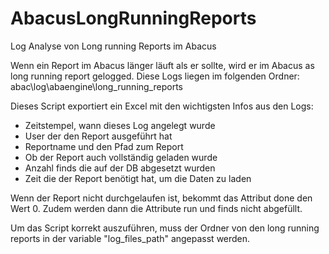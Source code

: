 # AbacusLongRunningReports
 Log Analyse von Long running Reports im Abacus

Wenn ein Report im Abacus länger läuft als er sollte, wird er im Abacus as long running report gelogged. Diese Logs liegen im folgenden Ordner: abac\log\abaengine\long_running_reports

Dieses Script exportiert ein Excel mit den wichtigsten Infos aus den Logs:
- Zeitstempel, wann dieses Log angelegt wurde
- User der den Report ausgeführt hat
- Reportname und den Pfad zum Report
- Ob der Report auch vollständig geladen wurde
- Anzahl finds die auf der DB abgesetzt wurden
- Zeit die der Report benötigt hat, um die Daten zu laden

Wenn der Report nicht durchgelaufen ist, bekommt das Attribut done den Wert 0. Zudem werden dann die Attribute run und finds nicht abgefüllt.

Um das Script korrekt auszuführen, muss der Ordner von den long running reports in der variable "log_files_path" angepasst werden.